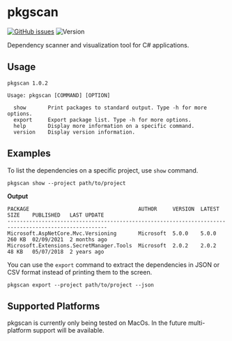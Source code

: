 # pkgscan
[![GitHub issues](https://img.shields.io/github/issues/abdllhcay/pkgscan)](https://github.com/abdllhcay/pkgscan/issues)
![Version](https://img.shields.io/badge/version-1.0.2-blue)

Dependency scanner and visualization tool for C# applications. 

## Usage
```
pkgscan 1.0.2

Usage: pkgscan [COMMAND] [OPTION]

  show       Print packages to standard output. Type -h for more options.
  export     Export package list. Type -h for more options.
  help       Display more information on a specific command.
  version    Display version information.
```
## Examples
To list the dependencies on a specific project, use `show` command.
```
pkgscan show --project path/to/project
```
**Output**
```
PACKAGE                                   AUTHOR     VERSION  LATEST  SIZE    PUBLISHED   LAST UPDATE 
------------------------------------------------------------------------------------------------------
Microsoft.AspNetCore.Mvc.Versioning       Microsoft  5.0.0    5.0.0   260 KB  02/09/2021  2 months ago
Microsoft.Extensions.SecretManager.Tools  Microsoft  2.0.2    2.0.2   48 KB   05/07/2018  2 years ago
```
You can use the `export` command to extract the dependencies in JSON or CSV format instead of printing them to the screen.
```
pkgscan export --project path/to/project --json
```
## Supported Platforms
pkgscan is currently only being tested on MacOs. In the future multi-platform support will be available. 
